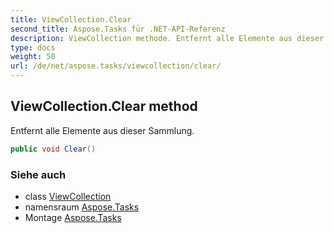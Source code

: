 ```yaml
---
title: ViewCollection.Clear
second_title: Aspose.Tasks für .NET-API-Referenz
description: ViewCollection methode. Entfernt alle Elemente aus dieser Sammlung.
type: docs
weight: 50
url: /de/net/aspose.tasks/viewcollection/clear/
---
```

## ViewCollection.Clear method

Entfernt alle Elemente aus dieser Sammlung.

```csharp
public void Clear()
```

### Siehe auch

* class [ViewCollection](../)
* namensraum [Aspose.Tasks](../../viewcollection/)
* Montage [Aspose.Tasks](../../../)


